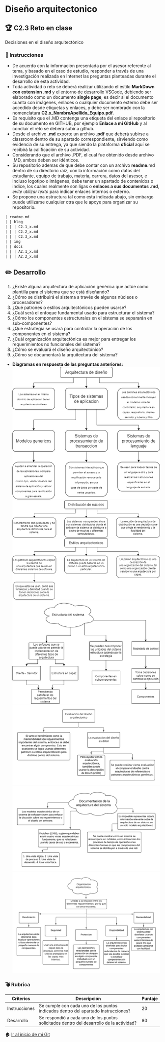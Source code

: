 # Diseño arquitectonico

## :trophy: C2.3 Reto en clase

Decisiones en el diseño arquitectónico

### :blue_book: Instrucciones

- De acuerdo con la información presentada por el asesor referente al tema, y basado en el caso de estudio, responder a través de una investigación realizada en Internet las preguntas planteadas durante el desarrollo de esta actividad.
- Toda actividad o reto se deberá realizar utilizando el estilo **MarkDown con extension .md** y el entorno de desarrollo VSCode, debiendo ser elaborado como un documento **single page**, es decir si el documento cuanta con imágenes, enlaces o cualquier documento externo debe ser accedido desde etiquetas y enlaces, y debe ser nombrado con la nomenclatura **C2.x_NombreApellido_Equipo.pdf.**
- Es requisito que el .MD contenga una etiqueta del enlace al repositorio de su documento en GITHUB, por ejemplo **Enlace a mi GitHub** y al concluir el reto se deberá subir a github.
- Desde el archivo **.md** exporte un archivo **.pdf** que deberá subirse a classroom dentro de su apartado correspondiente, sirviendo como evidencia de su entrega, ya que siendo la plataforma **oficial** aquí se recibirá la calificación de su actividad.
- Considerando que el archivo .PDF, el cual fue obtenido desde archivo .MD, ambos deben ser idénticos.
- Su repositorio ademas de que debe contar con un archivo **readme**.md dentro de su directorio raíz, con la información como datos del estudiante, equipo de trabajo, materia, carrera, datos del asesor, e incluso logotipo o imágenes, debe tener un apartado de contenidos o indice, los cuales realmente son ligas o **enlaces a sus documentos .md**, _evite utilizar texto_ para indicar enlaces internos o externo.
- Se propone una estructura tal como esta indicada abajo, sin embargo puede utilizarse cualquier otra que le apoye para organizar su repositorio.

``` 
| readme.md
| | blog
| | | C2.1_x.md
| | | C2.2_x.md
| | | C2.3_x.md
| | img
| | docs
| | | A2.1_x.md
| | | A2.2_x.md
```


## :pencil2: Desarrollo

1. ¿Existe alguna arquitectura de aplicación genérica que actúe como plantilla para el sistema que se está diseñando?
2. ¿Cómo se distribuirá el sistema a través de algunos núcleos o procesadores?
3. ¿Qué patrones o estilos arquitectónicos pueden usarse?
4. ¿Cuál será el enfoque fundamental usado para estructurar el sistema?
5. ¿Cómo los componentes estructurales en el sistema se separarán en sub-componentes?
6. ¿Qué estrategia se usará para controlar la operación de los componentes en el sistema?
7. ¿Cuál organización arquitectónica es mejor para entregar los requerimientos no funcionales del sistema?
8. ¿Cómo se evaluará el diseño arquitectónico?
9. ¿Cómo se documentará la arquitectura del sistema?

- **Diagramas en respuesta de las preguntas anteriores:**
![Arquitectura de Diseño](../img/C2.3/ArquitecturaDiseno.drawio.png)
![Nucleos](../img/C2.3/Nucleos.drawio.png)
![EstilosArquitectonicos](../img/C2.3/EstilosArquitectonicos.drawio.png)
![MapaConceptual](../img/C2.3/MapaConceptual.drawio.png)
![](../img/C2.3/C2.3_-_8..png)
![](../img/C2.3/C2.3_-_9..png)
![](../img/C2.3/C2.3_-_7.png)

### :bomb: Rubrica

| Criterios     | Descripción                                                                                  | Puntaje |
| ------------- | -------------------------------------------------------------------------------------------- | ------- |
| Instrucciones | Se cumple con cada uno de los puntos indicados dentro del apartado Instrucciones?            | 20 |
| Desarrollo    | Se respondió a cada uno de los puntos solicitados dentro del desarrollo de la actividad?     | 80      |


:house: [Ir al inicio de mi Git](https://github.com/AlexBamaca/AnalisisB)
